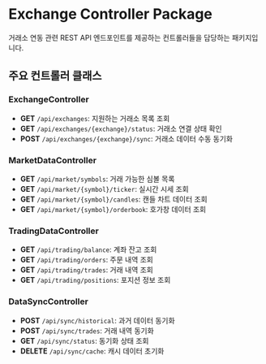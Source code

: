 # Exchange Controller Package

거래소 연동 관련 REST API 엔드포인트를 제공하는 컨트롤러들을 담당하는 패키지입니다.

## 주요 컨트롤러 클래스

### ExchangeController
- **GET** `/api/exchanges`: 지원하는 거래소 목록 조회
- **GET** `/api/exchanges/{exchange}/status`: 거래소 연결 상태 확인
- **POST** `/api/exchanges/{exchange}/sync`: 거래소 데이터 수동 동기화

### MarketDataController
- **GET** `/api/market/symbols`: 거래 가능한 심볼 목록
- **GET** `/api/market/{symbol}/ticker`: 실시간 시세 조회
- **GET** `/api/market/{symbol}/candles`: 캔들 차트 데이터 조회
- **GET** `/api/market/{symbol}/orderbook`: 호가창 데이터 조회

### TradingDataController
- **GET** `/api/trading/balance`: 계좌 잔고 조회
- **GET** `/api/trading/orders`: 주문 내역 조회
- **GET** `/api/trading/trades`: 거래 내역 조회
- **GET** `/api/trading/positions`: 포지션 정보 조회

### DataSyncController
- **POST** `/api/sync/historical`: 과거 데이터 동기화
- **POST** `/api/sync/trades`: 거래 내역 동기화
- **GET** `/api/sync/status`: 동기화 상태 조회
- **DELETE** `/api/sync/cache`: 캐시 데이터 초기화